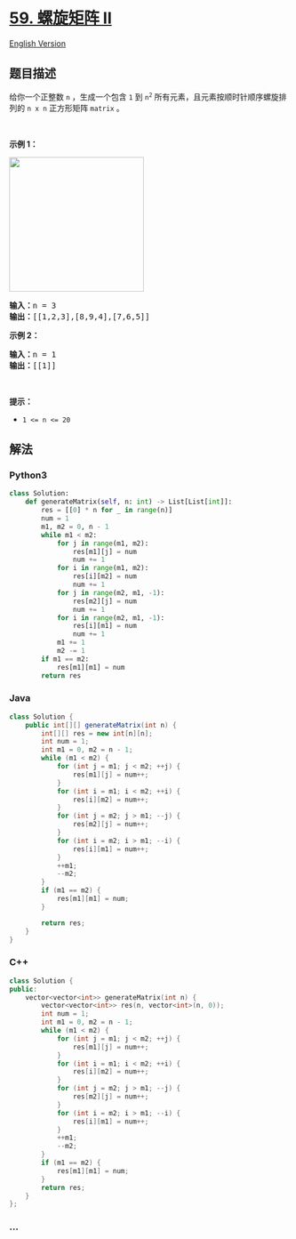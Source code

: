 # [59. 螺旋矩阵 II](https://leetcode-cn.com/problems/spiral-matrix-ii)

[English Version](https://github.com/yanglr/leetcode-ac/blob/master/assets/0000-0099/0059.Spiral%20Matrix%20II/README_EN.md)

## 题目描述

<!-- 这里写题目描述 -->

<p>给你一个正整数 <code>n</code> ，生成一个包含 <code>1</code> 到 <code>n<sup>2</sup></code> 所有元素，且元素按顺时针顺序螺旋排列的 <code>n x n</code> 正方形矩阵 <code>matrix</code> 。</p>

<p> </p>

<p><strong>示例 1：</strong></p>
<img alt="" src="https://cdn.jsdelivr.net/gh/yanglr/leetcode-ac@master/assets/0000-0099/0059.Spiral%20Matrix%20II/images/spiraln.jpg" style="width: 242px; height: 242px;" />
<pre>
<strong>输入：</strong>n = 3
<strong>输出：</strong>[[1,2,3],[8,9,4],[7,6,5]]
</pre>

<p><strong>示例 2：</strong></p>

<pre>
<strong>输入：</strong>n = 1
<strong>输出：</strong>[[1]]
</pre>

<p> </p>

<p><strong>提示：</strong></p>

<ul>
	<li><code>1 <= n <= 20</code></li>
</ul>


## 解法

<!-- 这里可写通用的实现逻辑 -->

<!-- tabs:start -->

### **Python3**

<!-- 这里可写当前语言的特殊实现逻辑 -->

```python
class Solution:
    def generateMatrix(self, n: int) -> List[List[int]]:
        res = [[0] * n for _ in range(n)]
        num = 1
        m1, m2 = 0, n - 1
        while m1 < m2:
            for j in range(m1, m2):
                res[m1][j] = num
                num += 1
            for i in range(m1, m2):
                res[i][m2] = num
                num += 1
            for j in range(m2, m1, -1):
                res[m2][j] = num
                num += 1
            for i in range(m2, m1, -1):
                res[i][m1] = num
                num += 1
            m1 += 1
            m2 -= 1
        if m1 == m2:
            res[m1][m1] = num
        return res
```

### **Java**

<!-- 这里可写当前语言的特殊实现逻辑 -->

```java
class Solution {
    public int[][] generateMatrix(int n) {
        int[][] res = new int[n][n];
        int num = 1;
        int m1 = 0, m2 = n - 1;
        while (m1 < m2) {
            for (int j = m1; j < m2; ++j) {
                res[m1][j] = num++;
            }
            for (int i = m1; i < m2; ++i) {
                res[i][m2] = num++;
            }
            for (int j = m2; j > m1; --j) {
                res[m2][j] = num++;
            }
            for (int i = m2; i > m1; --i) {
                res[i][m1] = num++;
            }
            ++m1;
            --m2;
        }
        if (m1 == m2) {
            res[m1][m1] = num;
        }

        return res;
    }
}
```

### **C++**

```cpp
class Solution {
public:
    vector<vector<int>> generateMatrix(int n) {
        vector<vector<int>> res(n, vector<int>(n, 0));
        int num = 1;
        int m1 = 0, m2 = n - 1;
        while (m1 < m2) {
            for (int j = m1; j < m2; ++j) {
                res[m1][j] = num++;
            }
            for (int i = m1; i < m2; ++i) {
                res[i][m2] = num++;
            }
            for (int j = m2; j > m1; --j) {
                res[m2][j] = num++;
            }
            for (int i = m2; i > m1; --i) {
                res[i][m1] = num++;
            }
            ++m1;
            --m2;
        }
        if (m1 == m2) {
            res[m1][m1] = num;
        }
        return res;
    }
};
```

### **...**

```

```

<!-- tabs:end -->
